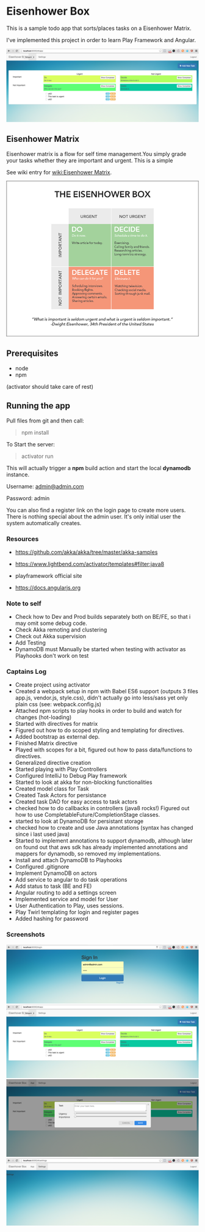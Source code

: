 # Eisenhower Box
This is a sample todo app that sorts/places tasks on a Eisenhower Matrix.

I've implemented this project in order to learn Play Framework and Angular.

![Sample App View](docs/assets/ss-app.png)

## Eisenhower Matrix
Eisenhower matrix is a flow for self time management.You simply grade your tasks whether they are important and urgent. This is a simple

See wiki entry for [wiki:Eisenhower Matrix](https://en.wikipedia.org/wiki/Time_management#The_Eisenhower_Method).

![Eisenhower Matrix](docs/assets/eisenhower-box.jpg)

## Prerequisites
- node
- npm

(activator should take care of rest)

## Running the app
Pull files from git and then call:

> npm install

To Start the server:
> activator run

This will actually trigger a **npm** build action and start the local **dynamodb** instance.

Username: admin@admin.com

Password: admin

You can also find a register link on the login page to create more users. There is nothing special about the admin user.
It's only initial user the system automatically creates.


### Resources

- https://github.com/akka/akka/tree/master/akka-samples

- https://www.lightbend.com/activator/templates#filter:java8

- playframework official site

- https://docs.angularjs.org


### Note to self
- Check how to Dev and Prod builds separately both on BE/FE, so that i may omit some debug code.
- Check Akka remoting and clustering
- Check out Akka supervision
- Add Testing
- DynamoDB must Manually be started when testing with activator as Playhooks don't work on test

### Captains Log
- Create project using activator
- Created a webpack setup in npm with Babel ES6 support (outputs 3 files app.js, vendor.js, style.css), didn't actually go into less/sass yet only plain css (see: webpack.config.js)
- Attached npm scripts to play hooks in order to build and watch for changes (hot-loading)
- Started with directives for matrix
- Figured out how to do scoped styling and templating for directives. 
- Added bootstrap as external dep.
- Finished Matrix directive
- Played with scopes for a bit, figured out how to pass data/functions to directives.
- Generalized directive creation
- Started playing with Play Controllers
- Configured IntelliJ to Debug Play framework
- Started to look at akka for non-blocking functionalities
- Created model class for Task
- Created Task Actors for persistance
- Created task DAO for easy access to task actors
- checked how to do callbacks in controllers (java8 rocks!) Figured out how to use CompletableFuture/CompletionStage classes.
- started to look at DynamoDB for persistant storage
- checked how to create and use Java annotations (syntax has changed since i last used java)
- Started to implement annotations to support dynamodb, although later on found out that aws sdk has already implemented annotations and mappers for dynamodb, so removed my implementations.
- Install and attach DynamoDB to Playhooks
- Configured .gitignore
- Implement DynamoDB on actors
- Add service to angular to do task operations
- Add status to task (BE and FE)
- Angular routing to add a settings screen
- Implemented service and model for User
- User Authentication to Play, uses sessions.
- Play Twirl templating for login and register pages
- Added hashing for password

### Screenshots
![Sample App View](docs/assets/ss-login.png)
![Sample App View](docs/assets/ss-app.png)
![Sample App View](docs/assets/ss-addtask.png)
![Sample App View](docs/assets/ss-settings.png)